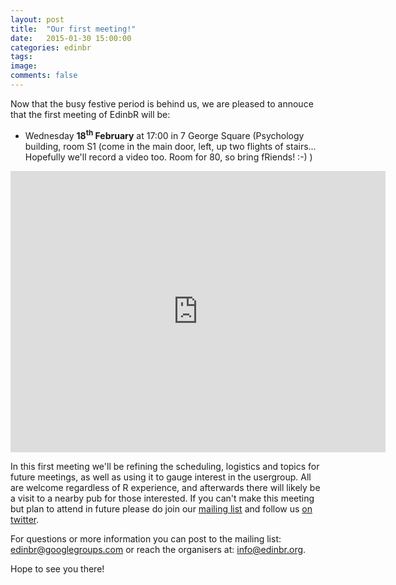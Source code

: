 ```yaml
---
layout: post
title:  "Our first meeting!"
date:   2015-01-30 15:00:00
categories: edinbr
tags:
image:
comments: false
---
```


Now that the busy festive period is behind us, we are pleased to annouce that the first meeting of EdinbR will be:

* Wednesday <b>18<sup>th</sup> February</b> at 17:00 in 7 George Square (Psychology building, room S1 (come in the main door, left, up two flights of stairs... Hopefully we'll record a video too. Room for 80, so bring fRiends! :-) )

<iframe src="https://www.google.com/maps/embed?pb=!1m18!1m12!1m3!1d2234.2888876703746!2d-3.1892457999999544!3d55.9443647!2m3!1f0!2f0!3f0!3m2!1i1024!2i768!4f13.1!3m3!1m2!1s0x4887c78367403f5b%3A0x342d6b9392ffecc6!2s7+George+Square%2C+The+University+of+Edinburgh%2C+Edinburgh%2C+City+of+Edinburgh+EH8+9JZ!5e0!3m2!1sen!2suk!4v1422630144560" width="600" height="450" frameborder="0" style="border:0"></iframe>

<br/>

In this first meeting we'll be refining the scheduling, logistics and topics for future meetings, as well as using it to gauge interest in the usergroup. All are welcome regardless of R experience, and afterwards there will likely be a visit to a nearby pub for those interested. If you can't make this meeting but plan to attend in future please do join our [mailing list](https://groups.google.com/forum/#!forum/edinbr) and follow us [on twitter](https://twitter.com/edinb_r).

For questions or more information you can post to the mailing list: [edinbr@googlegroups.com](mailto:edinbr@googlegroups.com) or reach the organisers at: [info@edinbr.org](mailto:info@edinbr.org).

Hope to see you there!
